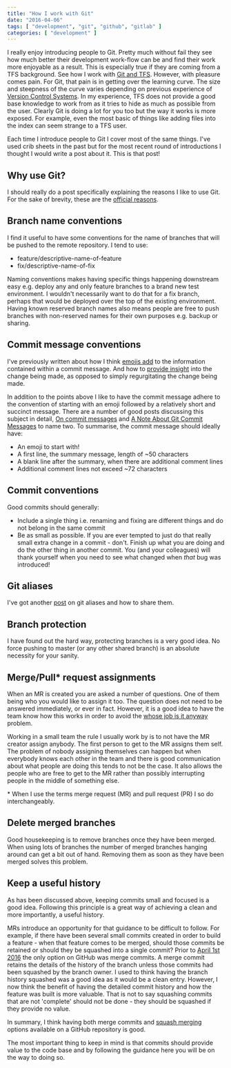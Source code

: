 ```yaml
---
title: "How I work with Git"
date: "2016-04-06"
tags: [ "development", "git", "github", "gitlab" ]
categories: [ "development" ]
---
```


I really enjoy introducing people to Git. Pretty much without fail they see how
much better their development work-flow can be and find their work more
enjoyable as a result. This is especially true if they are coming from a TFS
background. See how I work with
[Git and TFS](../how-i-work-with-git-and-tfs/).
However, with pleasure comes pain. For Git, that pain is in getting over the
learning curve. The size and steepness of the curve varies depending on
previous experience of
[Version Control Systems](https://en.wikipedia.org/wiki/List_of_version_control_software).
In my experience, TFS does not provide a good base knowledge to work from as it
tries to hide as much as possible from the user. Clearly Git is doing a lot for
you too but the way it works is more exposed. For example, even the most basic
of things like adding files into the index can seem strange to a TFS user.

Each time I introduce people to Git I cover most of the same things. I've used
crib sheets in the past but for the most recent round of introductions I
thought I would write a post about it. This is that post!

## Why use Git?

I should really do a post specifically explaining the reasons I like to use
Git. For the sake of brevity, these are the
[official reasons](https://git-scm.com/about).

## Branch name conventions

I find it useful to have some conventions for the name of branches that will be
pushed to the remote repository. I tend to use:

* feature/descriptive-name-of-feature
* fix/descriptive-name-of-fix

Naming conventions makes having specific things happening downstream easy e.g.
deploy any and only feature branches to a brand new test environment. I
wouldn't necessarily want to do that for a fix branch, perhaps that would be
deployed over the top of the existing environment.
Having known reserved branch names also means people are free to push branches
with non-reserved names for their own purposes e.g. backup or sharing.

## Commit message conventions

I've previously written about how I think
[emojis add](../how-much-is-an-emoji-worth/) to the
information contained within a commit message. And how to
[provide insight](../are-your-commit-messages-insightful/)
into the change being made, as opposed to simply regurgitating the change being
made.

In addition to the points above I like to have the commit message adhere to the
convention of starting with an emoji followed by a relatively short and
succinct message. There are a number of good posts discussing this subject in
detail,
[On commit messages](http://who-t.blogspot.co.uk/2009/12/on-commit-messages.html)
and [A Note About Git Commit Messages](http://tbaggery.com/2008/04/19/a-note-about-git-commit-messages.html)
to name two.
To summarise, the commit message should ideally have:

* An emoji to start with!
* A first line, the summary message, length of ~50 characters
* A blank line after the summary, when there are additional comment lines
* Additional comment lines not exceed ~72 characters

## Commit conventions

Good commits should generally:

* Include a single thing i.e. renaming and fixing are different things and do
  not belong in the same commit
* Be as small as possible. If you are ever tempted to just do that really small
  extra change in a commit - don't. Finish up what you are doing and do the
  other thing in another commit. You (and your colleagues) will thank yourself
  when you need to see what changed when _that_ bug was introduced!

## Git aliases

I've got another [post](../git-aliases/) on git
aliases and how to share them.

## Branch protection

I have found out the hard way, protecting branches is a very good idea. No
force pushing to master (or any other shared branch) is an absolute necessity
for your sanity.

## Merge/Pull\* request assignments

When an MR is created you are asked a number of questions. One of them being
who you would like to assign it too. The question does not need to be answered
immediately, or ever in fact. However, it is a good idea to have the team know
how this works in order to avoid the
[whose job is it anyway](https://gist.github.com/st3v3nhunt/f71a36f697b3392310fffeead01541b7)
problem.

Working in a small team the rule I usually work by is to not have the MR
creator assign anybody. The first person to get to the MR assigns them self.
The problem of nobody assigning themselves can happen but when everybody knows
each other in the team and there is good communication about what people are
doing this tends to not be the case. It also allows the people who are free to
get to the MR rather than possibly interrupting people in the middle of
something else.

\* When I use the terms merge request (MR) and pull request (PR) I so do
interchangeably.

## Delete merged branches

Good housekeeping is to remove branches once they have been merged. When using
lots of branches the number of merged branches hanging around can get a bit out
of hand. Removing them as soon as they have been merged solves this problem.

## Keep a useful history

As has been discussed above, keeping commits small and focused is a good idea.
Following this principle is a great way of achieving a clean and more
importantly, a useful history.

MRs introduce an opportunity for that guidance to be difficult to follow. For
example, if there have been several small commits created in order to build a
feature - when that feature comes to be merged, should those commits be
retained or should they be squashed into a single commit? Prior to
[April 1st 2016](https://github.com/blog/2141-squash-your-commits) the only
option on GitHub was merge commits.  A merge commit retains the details of the
history of the branch unless those commits had been squashed by the branch
owner. I used to think having the branch history squashed was a good idea as it
would be a clean entry. However, I now think the benefit of having the detailed
commit history and how the feature was built is more valuable. That is not to
say squashing commits that are not 'complete' should not be done - they should
be squashed if they provide no value.

In summary, I think having both merge commits and
[squash merging](https://help.github.com/articles/about-pull-request-merge-squashing/)
options available on a GitHub repository is good.

The most important thing to keep in mind is that commits should provide value
to the code base and by following the guidance here you will be on the way to
doing so.
